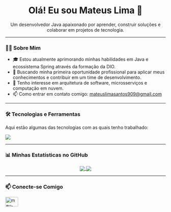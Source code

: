 
<h1 align="center">Olá! Eu sou Mateus Lima 👋</h1>
<p align="center">Um desenvolvedor Java apaixonado por aprender, construir soluções e colaborar em projetos de tecnologia.</p>

---

### 👨‍💻 Sobre Mim

- 🎓 Estou atualmente aprimorando minhas habilidades em Java e ecossistema Spring através da formação da DIO.
- 🚀 Buscando minha primeira oportunidade profissional para aplicar meus conhecimentos e contribuir em um time de desenvolvimento.
- 🌱 Tenho interesse em arquitetura de software, microsserviços e computação em nuvem.
- 📫 Como entrar em contato comigo: [mateuslimasantos909@gmail.com](mateuslimasantos909@gmail.com)

---

### 🛠️ Tecnologias e Ferramentas

Aqui estão algumas das tecnologias com as quais tenho trabalhado:

<p align="left">
  <a href="https://skillicons.dev">
    <img src="https://skillicons.dev/icons?i=javascript,php,java,spring,git,github,docker,mysql,postgres,idea&perline=4" />
  </a>
</p>

---

### 📊 Minhas Estatísticas no GitHub

<p align="center">
  <a href="https://github.com/anuraghazra/github-readme-stats">
    <img align="center" src="https://github-readme-stats.vercel.app/api?username=MateusLima909&show_icons=true&theme=dracula&include_all_commits=true&count_private=true"/>
  </a>
  <a href="https://github.com/anuraghazra/github-readme-stats">
    <img align="center" src="https://github-readme-stats.vercel.app/api/top-langs/?username=MateusLima909&layout=compact&langs_count=8&theme=dracula"/>
  </a>
</p>

---

### 📫 Conecte-se Comigo

<p align="left">
<a href="https://linkedin.com/in/mateuslima-santos" target="blank"><img align="center" src="https://raw.githubusercontent.com/rahuldkjain/github-profile-readme-generator/master/src/images/icons/Social/linked-in-alt.svg" alt="meu-linkedin" height="30" width="40" /></a>
</p>

